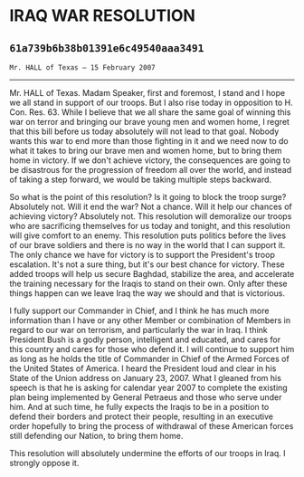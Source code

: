 # IRAQ WAR RESOLUTION
## `61a739b6b38b01391e6c49540aaa3491`
`Mr. HALL of Texas — 15 February 2007`

---


Mr. HALL of Texas. Madam Speaker, first and foremost, I stand and I 
hope we all stand in support of our troops. But I also rise today in 
opposition to H. Con. Res. 63. While I believe that we all share the 
same goal of winning this war on terror and bringing our brave young 
men and women home, I regret that this bill before us today absolutely 
will not lead to that goal. Nobody wants this war to end more than 
those fighting in it and we need now to do what it takes to bring our 
brave men and women home, but to bring them home in victory. If we 
don't achieve victory, the consequences are going to be disastrous for 
the progression of freedom all over the world, and instead of taking a 
step forward, we would be taking multiple steps backward.

So what is the point of this resolution? Is it going to block the 
troop surge? Absolutely not. Will it end the war? Not a chance. Will it 
help our chances of achieving victory? Absolutely not. This resolution 
will demoralize our troops who are sacrificing themselves for us today 
and tonight, and this resolution will give comfort to an enemy. This 
resolution puts politics before the lives of our brave soldiers and 
there is no way in the world that I can support it. The only chance we 
have for victory is to support the President's troop escalation. It's 
not a sure thing, but it's our best chance for victory. These added 
troops will help us secure Baghdad, stabilize the area, and accelerate 
the training necessary for the Iraqis to stand on their own. Only after 
these things happen can we leave Iraq the way we should and that is 
victorious.

I fully support our Commander in Chief, and I think he has much more 
information than I have or any other Member or combination of Members 
in regard to our war on terrorism, and particularly the war in Iraq. I 
think President Bush is a godly person, intelligent and educated, and 
cares for this country and cares for those who defend it. I will 
continue to support him as long as he holds the title of Commander in 
Chief of the Armed Forces of the United States of America. I heard the 
President loud and clear in his State of the Union address on January 
23, 2007. What I gleaned from his speech is that he is asking for 
calendar year 2007 to complete the existing plan being implemented by 
General Petraeus and those who serve under him. And at such time, he 
fully expects the Iraqis to be in a position to defend their borders 
and protect their people, resulting in an executive order hopefully to 
bring the process of withdrawal of these American forces still 
defending our Nation, to bring them home.

This resolution will absolutely undermine the efforts of our troops 
in Iraq. I strongly oppose it.